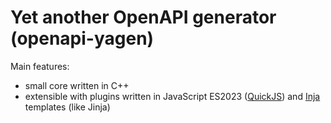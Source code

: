 # Yet another OpenAPI generator (openapi-yagen)

Main features:

- small core written in C++
- extensible with plugins written in JavaScript ES2023 ([QuickJS](https://bellard.org/quickjs/)) and 
  [Inja](https://pantor.github.io/inja/) templates (like Jinja)
